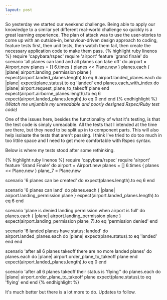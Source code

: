 ```yaml
---
layout: post
---
```

So yesterday we started our weekend challenge.  Being able to apply our knowledge to a similar yet different real-world challenge so quickly is a great learning experience.
The plan of attack was to use the user-stories to come up with an outside-in, behaviour-driven design approach to coding, feature tests first, then unit tests, then watch them fail, then create the necessary application code to make them pass.
{% highlight ruby linenos %}
require 'capybara/rspec'
require 'airport'
feature 'grand finale' do
  scenario 'all planes can land and all planes can take off' do
    airport = Airport.new
    planes = []
    6.times { planes << Plane.new  }
    planes.each { |plane| airport.landing_permission plane }
    expect(airport.landed_planes.length).to eq 6
    airport.landed_planes.each do |plane|
      expect(plane.status).to eq 'landed'
    end
    planes.each_with_index do |plane|
      airport.request_plane_to_takeoff plane
    end
    expect(airport.airborne_planes.length).to eq 6
    expect(airport.landed_planes.length).to eq 0
  end
end
{% endhighlight %}
*(Watch me unjumble my unreadable and poorly designed Rspec/Ruby test code)*
<!--more-->
One of the issues here, besides the functionality of what it's testing, is that the test code is simply unreadable.  All the tests that I intended at the time are there, but they need to be split up in to component parts.  This will also help isolaate the tests that aren't passing.
I think I've tried to do too much in too littile space and I need to get more comfortable with Rspec syntax.

Below is where my tests stood after some rethinking.

{% highlight ruby linenos %}
require 'capybara/rspec'
require 'airport'
feature 'Grand Finale' do
  airport = Airport.new
  planes = []
  6.times { planes << Plane.new }
  plane_7 = Plane.new

  scenario '6 planes can be created' do
    expect(planes.length).to eq 6
  end

  scenario '6 planes can land' do
    planes.each { |plane| airport.landing_permission plane }
    expect(airport.landed_planes.length).to eq 6
  end

  scenario 'plane is denied landing permission when airport is full' do
    planes.each { |plane| airport.landing_permission plane }
    expect(airport.landing_permission plane_7).to eq 'permission denied'
  end

  scenario '6 landed planes have status: landed' do
    airport.landed_planes.each do |plane|
      expect(plane.status).to eq 'landed'
    end
  end

  scenario 'after all 6 planes takeoff there are no more landed planes' do
    planes.each do |plane|
      airport.order_plane_to_takeoff plane
    end
    expect(airport.landed_planes.length).to eq 0
  end

  scenario 'after all 6 planes takeoff their status is \'flying\'' do
    planes.each do |plane|
      airport.order_plane_to_takeoff plane
      expect(plane.status).to eq 'flying'
    end
  end
{% endhighlight %}

It's much better but there is a lot more to do.  Updates to follow.
